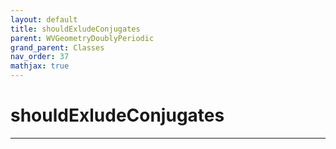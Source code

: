 ```yaml
---
layout: default
title: shouldExludeConjugates
parent: WVGeometryDoublyPeriodic
grand_parent: Classes
nav_order: 37
mathjax: true
---
```


#  shouldExludeConjugates




---

